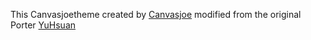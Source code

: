 ﻿ This Canvasjoetheme created by [Canvasjoe]() modified from the original Porter [YuHsuan](https://github.com/YenYuHsuan/hexo-theme-beantech)
 


